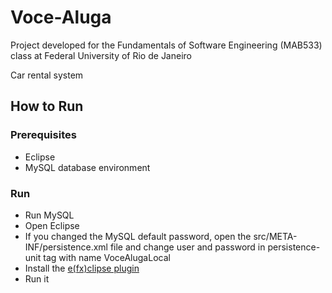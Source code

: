 # Voce-Aluga
Project developed for the Fundamentals of Software Engineering (MAB533) class at Federal University of Rio de Janeiro

Car rental system

## How to Run

### Prerequisites
* Eclipse
* MySQL database environment

### Run
* Run MySQL
* Open Eclipse
* If you changed the MySQL default password, open the src/META-INF/persistence.xml file and change user and password in persistence-unit tag with name VoceAlugaLocal
* Install the [e(fx)clipse plugin](http://www.eclipse.org/efxclipse/index.html)
* Run it
